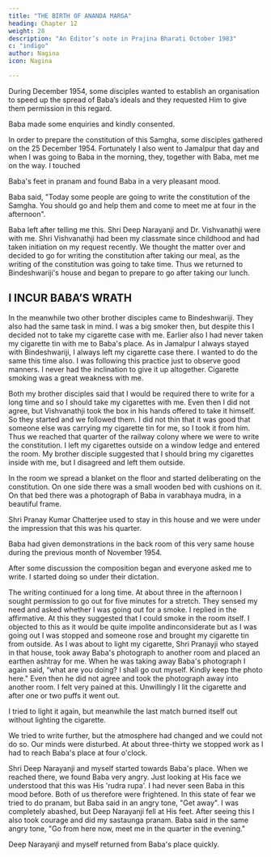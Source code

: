 ```yaml
---
title: "THE BIRTH OF ANANDA MARGA"
heading: Chapter 12
weight: 28
description: "An Editor’s note in Prajina Bharati October 1983"
c: "indigo"
author: Nagina
icon: Nagina

---
```



During December 1954, some disciples wanted to establish an organisation to speed up the spread of Baba’s ideals and they requested Him to give them permission in this regard.

Baba made some enquiries and kindly consented.

In order to prepare the constitution of this Samgha, some disciples gathered on the 25 December 1954. Fortunately I also went to Jamalpur that day and when I was going to Baba in the morning, they, together with Baba, met me on the way. I touched

Baba's feet in pranam and found Baba in a very pleasant mood.

Baba said, "Today some people are going to write the constitution of the Samgha. You should go and help them and come to meet me at four in the afternoon". 

Baba left after telling me this. Shri Deep Narayanji and Dr. Vishvanathji were with me. Shri Vishvanathji had been my classmate since childhood and had taken initiation on my request recently. We thought the matter over and decided to go for
writing the constitution after taking our meal, as the writing of the constitution was going
to take time. Thus we returned to Bindeshwariji's house and began to prepare to go
after taking our lunch.


## I INCUR BABA’S WRATH

In the meanwhile two other brother disciples came to Bindeshwariji. They also
had the same task in mind. I was a big smoker then, but despite this I decided not to
take my cigarette case with me. Earlier also I had never taken my cigarette tin with me
to Baba's place. As in Jamalpur I always stayed with Bindeshwariji, I always left my
cigarette case there. I wanted to do the same this time also. I was following this
practice just to observe good manners. I never had the inclination to give it up
altogether. Cigarette smoking was a great weakness with me.

Both my brother disciples said that I would be required there to write for a long
time and so I should take my cigarettes with me. Even then I did not agree, but
Vishvanathji took the box in his hands offered to take it himself. So they started and we
followed them. I did not thin that it was good that someone else was carrying my
cigarette tin for me, so I took it from him. Thus we reached that quarter of the railway
colony where we were to write the constitution. I left my cigarettes outside on a window
ledge and entered the room. My brother disciple suggested that I should bring my
cigarettes inside with me, but I disagreed and left them outside.

In the room we spread a blanket on the floor and started deliberating on the constitution. On one side there was a small wooden bed with cushions on it. On that
bed there was a photograph of Baba in varabhaya mudra, in a beautiful frame. 

Shri Pranay Kumar Chatterjee used to stay in this house and we were under the impression
that this was his quarter. 

Baba had given demonstrations in the back room of this very same house during the previous month of November 1954. 

After some discussion the composition began and everyone asked me to write. I started doing so under their
dictation.

The writing continued for a long time. At about three in the afternoon I sought
permission to go out for five minutes for a stretch. They sensed my need and asked
whether I was going out for a smoke. I replied in the affirmative. At this they suggested
that I could smoke in the room itself. I objected to this as it would be quite impolite andinconsiderate but as I was going out I was stopped and someone rose and brought my
cigarette tin from outside.
As I was about to light my cigarette, Shri Pranayji who stayed in that house,
took away Baba's photograph to another room and placed an earthen ashtray for me.
When he was taking away Baba's photograph I again said, “what are you
doing? I shall go out myself. Kindly keep the photo here."
Even then he did not agree and took the photograph away into another room. I
felt very pained at this. Unwillingly I lit the cigarette and after one or two puffs it went
out. 

I tried to light it again, but meanwhile the last match burned itself out without lighting the cigarette.

We tried to write further, but the atmosphere had changed and we could not do
so. Our minds were disturbed. At about three-thirty we stopped work as I had to reach
Baba's place at four o'clock.


Shri Deep Narayanji and myself started towards Baba's place. When we
reached there, we found Baba very angry. Just looking at His face we understood that
this was His 'rudra rupa'. I had never seen Baba in this mood before. Both of us
therefore were frightened. In this state of fear we tried to do pranam, but Baba said in
an angry tone, "Get away".
I was completely abashed, but Deep Narayanji fell at His feet. After seeing this I
also took courage and did my sastaunga pranam.
Baba said in the same angry tone, "Go from here now, meet me in the quarter
in the evening."

Deep Narayanji and myself returned from Baba's place quickly.


